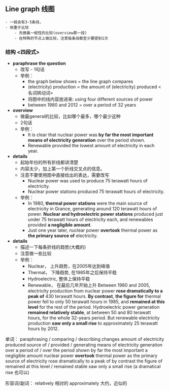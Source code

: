 ## Line graph 线图
    - 一般会有3-5条线，
    - 侧重于比较
        - 先做最一般性的比较(overview那一段)
        - 在特殊的节点上做比较，注意每条线都至少要提到1次

### 结构 <四段式>
- **paraphrase the question**
    - 改写 - 1句话
    - 举例：
        - the graph below shows  =  the line graph compares
        - (electricity) production = the amount of (electricity) produced   <名词转动词>
        - 将图中的线内容放进来: using four different sources of power
        - between 1980 and 2012 = over a period of 32 years
- **overview**
  - 做最general的比较，比如哪个最多，哪个最少这种
  - 2句话
  - 举例：
      - It is clear that nuclear power was **by far the most important means of electricity generation** over the period shown. 
      - Renewable provided the lowest amount of electricity in each year.
- **details**
  - 起始年份的所有折线都讲清楚
  - 内容太少，加上第一个折线交叉点的信息。
  - 注意不要使用图中直接给出的表达，需要改写
      - Nuclear power was used to produce 75 terawatt hours of electricity.
      - Nuclear power stations produced 75 terawatt hours of electricity.
  - 举例：
      - In 1980, **thermal power stations** were the main source of electricity in Grance, generating around 120 terawatt hours of power. **Nuclear and hydroelectric power stations** produced just under 75 terawatt hours of electricity each, and renewables provided **a negligible amount**.
      - Just one year later, nuclear power **overtook** thermal power as **the primary source of** electricity.
- **details**
  - 描述一下每条折线的趋势(大概的)
  - 注意做一些比较
  - 举例：
    - Nuclear， 上升趋势，在2005年达到峰值
    - Thermal， 下降趋势, 在1985年之后保持平稳
    - Hydroelectric, 整体上保持平稳
    - Renewable， 在最后几年开始上升
    Between 1980 and 2005, electricity production from nuclear power **rose dramatically to a peak of** 430 terawatt hours.
    **By contrast**, **the figure for** thermal power fell to only 50 terawatt hours in 1985, and **remained at this level** for the rest of the period.
    Hydroelectric power generation **remained relatively stable**, at between 50 and 80 terawatt hours, for the whole 32-years period.
    But renewable electricity production **saw only a small rise** to approximately 25 terawatt hours by 2012.


单词：
    paraphrasing / comparing / describing changes
    amount of electricity produced
    source of / provided / generating
    means of electricity generation
    over a period of / over the period shown
    by far the most important
    a negligible amount
    nuclear power **overtook** thermal power
    as the primary source of electricity
    rose dramatically to a peak of
    by contrast
    the figure of
    remained at this level / remained stable
    saw only a small rise  (a dramatical rise 也可以)

形容词/副词：
    relatively 相对的
    approximately  大约，近似的
